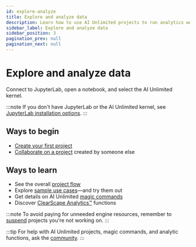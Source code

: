```yaml
---
id: explore-analyze
title: Explore and analyze data
description: Learn how to use AI Unlimited projects to run analytics workloads.
sidebar_label: Explore and analyze data
sidebar_position: 3
pagination_prev: null
pagination_next: null
---
```


# Explore and analyze data

Connect to JupyterLab, open a notebook, and select the AI Unlimited kernel.

:::note
If you don't have JupyterLab or the AI Unlimited kernel, see [JupyterLab installation options](/docs/resources/jupyterlab).
:::

## Ways to begin
- [Create your first project](/docs/explore-and-analyze-data/create-first-project.md)
- [Collaborate on a project](./collaborate-project) created by someone else


## Ways to learn
- See the overall [project flow](/docs/explore-and-analyze-data/project-flow.md)
- Explore [sample use cases](/docs/explore-and-analyze-data/example-projects.md)&mdash;and try them out
- Get details on AI Unlimited [magic commands](/docs/explore-and-analyze-data/magic-commands.md)
- Discover [ClearScape Analytics™](https://docs.teradata.com/access/sources/dita/topic?dita:mapPath=phg1621910019905.ditamap&dita:ditavalPath=pny1626732985837.ditaval&dita:topicPath=gma1702668333653.dita) functions

:::note
To avoid paying for unneeded engine resources, remember to [suspend](/docs/manage-ai-unlimited/suspend-and-restore-project.md) projects you're not working on.
:::

:::tip
For help with AI Unlimited projects, magic commands, and analytic functions, ask the [community](https://support.teradata.com/community?id=community_forum&sys_id=b0aba91597c329d0e6d2bd8c1253affa).
:::

